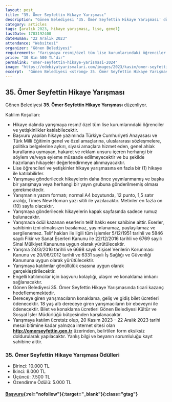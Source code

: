 ```yaml
---
layout: post
title: "35. Ömer Seyfettin Hikaye Yarışması"
description: "Gönen Belediyesi '35. Ömer Seyfettin Hikaye Yarışması' düzenliyor."
category: articles
tags: [aralık 2023, hikaye yarışması, lise, genel]
lastDate: 1703192400
dateHuman: "22 Aralık 2023"
attendance: "Websitesi"
organizer: "Gönen Belediyesi"
requirements: "Yarışmaya resmi/özel tüm lise kurumlarındaki öğrenciler ve yetişkinlikler katılabilir."
price: "30 Bin 500 TL'dir"
permalink: "omer-seyfettin-hikaye-yarismasi-2024"
image: "https://edebiyatyarismalari.com/images/2023/kasim/omer-seyfettin-hikaye-yarismasi-2024.jpg"
excerpt:  "Gönen Belediyesi <strong> 35. Ömer Seyfettin Hikaye Yarışması </strong> düzenliyor."
---
```


## 35. Ömer Seyfettin Hikaye Yarışması
Gönen Belediyesi **35. Ömer Seyfettin Hikaye Yarışması** düzenliyor.  

Katılım Koşulları:
- Hikaye dalında yarışmaya resmi/ özel tüm lise kurumlarındaki öğrenciler ve yetişkinlikler katılabilecektir.
- Başvuru yapılan hikaye yazımında Türkiye Cumhuriyeti Anayasası ve Türk Milli Eğitimin genel ve özel amaçlarına, uluslararası sözleşmelere, politika belgelerine aykırı, siyasi amaçlara hizmet eden, genel ahlak kurallarına uymayan, hakaret ve reklam unsuru içeren herhangi bir söylem ve/veya eyleme müsaade edilmeyecektir ve bu şekilde hazırlanan hikayeler değerlendirmeye alınmayacaktır.
- Lise öğrencileri ve yetişkinler hikaye yarışmasına en fazla bir (1) hikaye ile katılabilirler.
- Yarışmaya gönderilecek hikayelerin daha önce yayınlanmamış ve başka bir yarışmaya
veya herhangi bir yayın grubuna gönderilmemiş olması gerekmektedir.
- Yarışmanın yazım formatı; normal A4 boyutunda, 12 punto, 1,5 satır aralığı, Times New Roman yazı sitili ile yazılacaktır. Metinler en fazla on (10) sayfa olacaktır.
- Yarışmaya gönderilecek hikayelerin kapak sayfasında sadece rumuz bulunacaktır.
- Yarışmada ödül kazanan eserlerin telif hakkı eser sahibine aittir. Eserler, sahibinin izni olmaksızın basılamaz, yayımlanamaz, paylaşılamaz ve sergilenemez. Telif hakları ile ilgili tüm işlemler 5/12/1951 tarihli ve 5846 sayılı Fikir ve Sanat Eserleri Kanunu ile 22/12/2016 tarihli ve 6769 sayılı Sinai Mülkiyet Kanununa uygun olarak yürütülecektir.
- Yarışma 24/3/2016 tarihli ve 6698 sayılı Kişisel Verilerin Korunması Kanunu ve 20/06/2012 tarihli ve 6331 sayılı İş Sağlığı ve Güvenliği Kanununa uygun olarak yürütülecektir.
- Yarışmaya katılımlar gönüllülük esasına uygun olarak gerçekleştirilecektir.
- Engelli katılımcılar için başvuru kolaylığı, ulaşım ve konaklama imkanı sağlanacaktır.
- Gönen Belediyesi 35. Ömer Seyfettin Hikaye Yarışmasında ticari kazanç hedeflememektedir.
- Dereceye giren yarışmacıların konaklama, geliş ve gidiş bilet ücretleri ödenecektir. 18 yaş altı dereceye giren yarışmacıların bir ebeveyni ile ödenecektir. Bilet ve konaklama ücretleri Gönen Belediyesi Kültür ve Sosyal İşler Müdürlüğü bütçesinden karşılanacaktır.
- Yarışmaya katılım ücretsiz olup, 20 Kasım 2023 – 22 Aralık 2023 tarihi mesai bitimine kadar yalnızca internet sitesi olan **http://omerseyfettin.gen.tr** üzerinden, belirtilen form eksiksiz doldurularak yapılacaktır. Yanlış bilgi ve beyanın sorumluluğu kayıt sahibine aittir.


### 35. Ömer Seyfettin Hikaye Yarışması Ödülleri
- Birinci: 10.000 TL 
- İkinci: 8.000 TL
- Üçüncü: 7.500 TL
- Özendirme Ödülü: 5.000 TL


#### [Başvuru](https://omerseyfettin.gen.tr/?ref=edebiyatyarismalari.com){:rel="nofollow"}{:target="_blank"}{:class="gtag"}